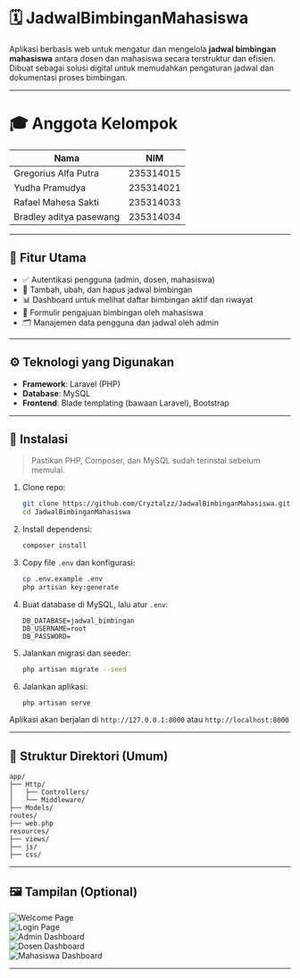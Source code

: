 
# 🗓️ JadwalBimbinganMahasiswa

Aplikasi berbasis web untuk mengatur dan mengelola **jadwal bimbingan mahasiswa** antara dosen dan mahasiswa secara terstruktur dan efisien. Dibuat sebagai solusi digital untuk memudahkan pengaturan jadwal dan dokumentasi proses bimbingan.

---

# 🎓 Anggota Kelompok

<div align="center">

| Nama | NIM |
|------|-----|
| Gregorius Alfa Putra   | 235314015 |
| Yudha Pramudya         | 235314021 |
| Rafael Mahesa Sakti    | 235314033 |
| Bradley aditya pasewang| 235314034 |

</div>

---

## 🚀 Fitur Utama

- ✅ Autentikasi pengguna (admin, dosen, mahasiswa)
- 📅 Tambah, ubah, dan hapus jadwal bimbingan
- 📊 Dashboard untuk melihat daftar bimbingan aktif dan riwayat
- 📝 Formulir pengajuan bimbingan oleh mahasiswa
- 🗂️ Manajemen data pengguna dan jadwal oleh admin

---

## ⚙️ Teknologi yang Digunakan

- **Framework**: Laravel (PHP)
- **Database**: MySQL
- **Frontend**: Blade templating (bawaan Laravel), Bootstrap

---

## 🧩 Instalasi

> Pastikan PHP, Composer, dan MySQL sudah terinstal sebelum memulai.

1. Clone repo:
   ```bash
   git clone https://github.com/Cryztalzz/JadwalBimbinganMahasiswa.git
   cd JadwalBimbinganMahasiswa
   ```

2. Install dependensi:
   ```bash
   composer install
   ```

3. Copy file `.env` dan konfigurasi:
   ```bash
   cp .env.example .env
   php artisan key:generate
   ```

4. Buat database di MySQL, lalu atur `.env`:
   ```env
   DB_DATABASE=jadwal_bimbingan
   DB_USERNAME=root
   DB_PASSWORD=
   ```

5. Jalankan migrasi dan seeder:
   ```bash
   php artisan migrate --seed
   ```

6. Jalankan aplikasi:
   ```bash
   php artisan serve
   ```

Aplikasi akan berjalan di `http://127.0.0.1:8000` atau `http://localhost:8000`

---

## 📂 Struktur Direktori (Umum)

```
app/
├── Http/
│   ├── Controllers/
│   └── Middleware/
├── Models/
routes/
├── web.php
resources/
├── views/
├── js/
├── css/
```

---

## 🖼️ Tampilan (Optional)

![Welcome Page](/public/images/welcome.png)<br>
![Login Page](/public/images/login.png)<br>
![Admin Dashboard](/public/images/panel_admin.png)<br>
![Dosen Dashboard](/public/images/panel_dosen.png)<br>
![Mahasiswa Dashboard](/public/images/panel_mahasiswa.png)<br>

---
